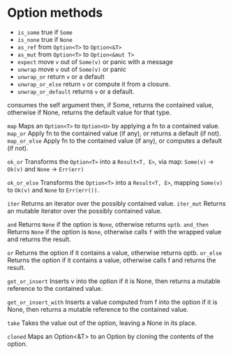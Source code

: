 # Option methods


- `is_some` true if `Some`
- `is_none` true if `None`
- `as_ref`    from `Option<T>` to `Option<&T>`
- `as_mut`    from `Option<T>` to `Option<&mut T>`
- `expect`            move `v` out of `Some(v)` or panic with a message
- `unwrap`            move `v` out of `Some(v)` or panic
- `unwrap_or`         return `v` or a default
- `unwrap_or_else`    return `v` or compute it from a closure.
- `unwrap_or_default` returns `v` or a default.

consumes the self argument then, if Some, returns the contained value, otherwise if None, returns the default value for that type.



`map` Maps an `Option<T>` to `Option<U>` by applying a fn to a contained value.
`map_or` Apply fn to the contained value (if any), or returns a default (if not).
`map_or_else` Apply fn to the contained value (if any), or computes a default (if not).

`ok_or` Transforms the `Option<T>` into a `Result<T, E>`,
        via map: `Some(v)` -> `Ok(v)` and `None` -> `Err(err)`

`ok_or_else` Transforms the `Option<T>` into a `Result<T, E>`,
             mapping `Some(v)` to `Ok(v)` and `None` to `Err(err())`.

`iter` Returns an iterator over the possibly contained value.
`iter_mut` Returns an mutable iterator over the possibly contained value.

`and` Returns `None` if the option is `None`, otherwise returns `optb`.
`and_then` Returns `None` if the option is `None`, otherwise calls `f` with the 
wrapped value and returns the result.

`or` Returns the option if it contains a value, otherwise returns optb.
`or_else` Returns the option if it contains a value, otherwise calls f and returns the result.

`get_or_insert` Inserts v into the option if it is None, then returns a mutable 
reference to the contained value.

`get_or_insert_with` Inserts a value computed from f into the option if it is 
None, then returns a mutable reference to the contained value.

`take` Takes the value out of the option, leaving a None in its place.

`cloned` Maps an Option<&T> to an Option<T> by cloning the contents of the option.
